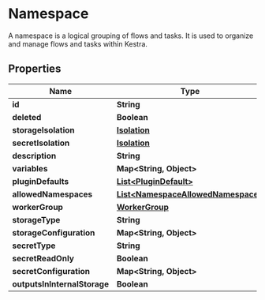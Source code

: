 

# Namespace

A namespace is a logical grouping of flows and tasks. It is used to organize and manage flows and tasks within Kestra.

## Properties

| Name | Type | Description | Notes |
|------------ | ------------- | ------------- | -------------|
|**id** | **String** |  |  |
|**deleted** | **Boolean** |  |  |
|**storageIsolation** | [**Isolation**](Isolation.md) |  |  [optional] |
|**secretIsolation** | [**Isolation**](Isolation.md) |  |  [optional] |
|**description** | **String** |  |  [optional] |
|**variables** | **Map&lt;String, Object&gt;** |  |  [optional] |
|**pluginDefaults** | [**List&lt;PluginDefault&gt;**](PluginDefault.md) |  |  [optional] |
|**allowedNamespaces** | [**List&lt;NamespaceAllowedNamespace&gt;**](NamespaceAllowedNamespace.md) |  |  [optional] |
|**workerGroup** | [**WorkerGroup**](WorkerGroup.md) |  |  [optional] |
|**storageType** | **String** |  |  [optional] |
|**storageConfiguration** | **Map&lt;String, Object&gt;** |  |  [optional] |
|**secretType** | **String** |  |  [optional] |
|**secretReadOnly** | **Boolean** |  |  [optional] |
|**secretConfiguration** | **Map&lt;String, Object&gt;** |  |  [optional] |
|**outputsInInternalStorage** | **Boolean** |  |  [optional] |



